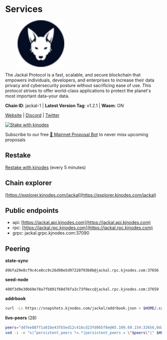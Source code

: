 # Services

<figure><img src="https://raw.githubusercontent.com/kj89/cosmos-images/main/logos/jackal.png" width="150" alt=""><figcaption></figcaption></figure>

The Jackal Protocol is a fast, scalable, and secure blockchain that empowers  individuals, developers, and enterprises to increase their data privacy and  cybersecurity posture without sacrificing ease of use. This protocol strives  to offer world-class applications to protect the planet's most important data–your data.

**Chain ID**: jackal-1 | **Latest Version Tag**: v1.2.1 | **Wasm**: ON

[Website](https://jackalprotocol.com) | [Discord](https://discord.com/invite/5GKym3p6rj) | [Twitter](https://twitter.com/Jackal_Protocol)

[![Stake with kjnodes](https://i.ibb.co/cr44Q8j/button-stake-with-kjnodes.png)](https://restake.app/jackal/jklvaloper1tr3wm3mdkz0tda6t7vavqnn7fe2g4un0f67xmt)

Subscribe to our free [🤖 Mainnet Proposal Bot](https://t.me/kjnodes_proposal_bot) to never miss upcoming proposals

## Restake

[Restake with kjnodes](https://restake.app/jackal/jklvaloper1tr3wm3mdkz0tda6t7vavqnn7fe2g4un0f67xmt) (every 5 minutes)
## Chain explorer
[https://explorer.kjnodes.com/jackal](https://explorer.kjnodes.com/jackal)

## Public endpoints

* api: [https://jackal.api.kjnodes.com](https://jackal.api.kjnodes.com)
* rpc: [https://jackal.rpc.kjnodes.com](https://jackal.rpc.kjnodes.com)
* grpc: jackal.grpc.kjnodes.com:37090

## Peering

**state-sync**

```text
d9bfa29e0cf9c4ce0cc9c26d98e5d97228f93b0b@jackal.rpc.kjnodes.com:37656
```

**seed-node**

```text
400f3d9e30b69e78a7fb891f60d76fa3c73f0ecc@jackal.rpc.kjnodes.com:37659
```

**addrbook**
```bash
curl -Ls https://snapshots.kjnodes.com/jackal/addrbook.json > $HOME/.canine/config/addrbook.json
```

**live-peers** (28)
```bash
peers="dd7ee88ff1a81be43fb5ed12c416cd23fd065f8e@65.109.69.154:32656,0daa5dcda773b1d3842ba2881cf27aab519a2cac@54.36.108.222:28656,e5a142be860ee9b2f5c71d813e39fceb12cbd218@78.46.78.83:26686,af774f532cf4b53528b0c418d01dbec549207841@162.19.84.205:26656,d9bfa29e0cf9c4ce0cc9c26d98e5d97228f93b0b@65.109.88.38:37656,2b7f02456898efbbb9da462b9b3e80ba12ff2f7c@65.109.116.50:27656,976d837d399c0914cca7ba81fcd554b1f3d7a7bd@184.146.54.81:26656,7c85c0aa43e8027b424cb356554a4ccc801a968d@198.244.212.27:26656,f3b96273f3b1a7d2594851badd4302f16db81cfa@23.29.55.92:26656,55bbee79c024a5032222ee4cac0d932c4033c63a@142.132.209.97:26656,2ec46ff04ebfafc19f505feaaf00943c15bb2757@185.16.38.149:26656,e7e0fa5e56b19da4aa9fc43aa9fb4ef7bb7fabdc@198.244.178.213:26656,637166728d6103ad4ec9fff97a321a024bff3e58@65.109.94.221:28656,8be44995ab4eeafcde6e0a9e196c40d483ef6d2a@51.81.155.97:10556,f7b5bc8e8eb8a954f9c36ac7c06ff7b9b847c785@167.86.82.140:46656,26b6255375a592c3b0664bd474a6975f468c3785@88.99.164.158:11126,ebc272824924ea1a27ea3183dd0b9ba713494f83@95.214.55.198:26906,dd3cab79ffae0aed4f519503b66e9403c69eeb14@85.237.193.101:25565,3e352224da2a8487d2c6277dc40d120cd574acb9@65.21.90.141:12133,7ec80b61b883b6534f6b405353219a63ee7ed348@65.109.24.188:17556,28b093e86576a307cebc709912e3546ffe331ad6@65.108.224.156:28656,e2172f53b4c59ed157d97802dc6b5ae8b17d3bb1@109.236.81.221:46656,713d202326eedaed41d467b26051aba62727febd@5.9.69.241:26656,dbbd1e102b9d0cde827cd272205fa3a2886a6b2c@5.9.147.22:21656,24d557203af1734d8a9e94d1819f0920ee66845c@185.252.235.83:27656,ff94a29e02de8369faf37c76d3c97684bbd51bd6@185.16.38.165:17556,ce1a0f1e5469dcfd9372e5d93104c450ffd400d6@142.132.134.181:30592,7adbbe1a5f867a0befcf1fd94f395dd8257d718f@71.236.119.108:57656"
sed -i -e "s|^persistent_peers *=.*|persistent_peers = \"$peers\"|" $HOME/.canine/config/config.toml
```
